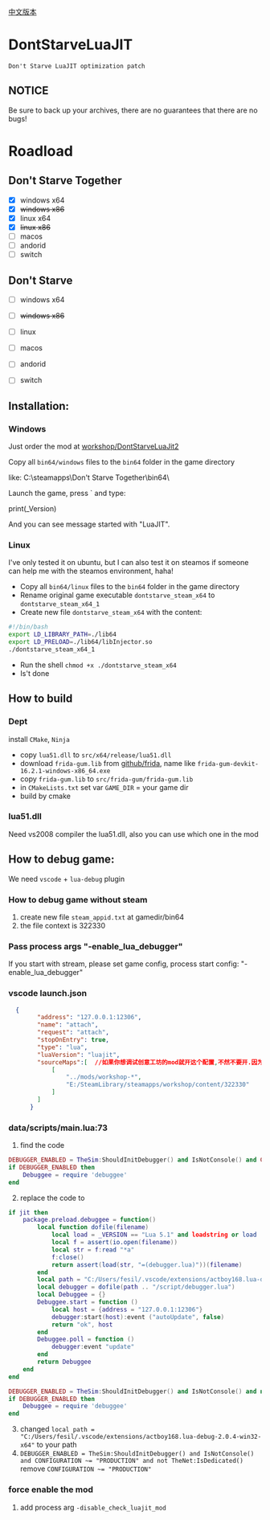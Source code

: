[中文版本](README_CN.md)

# DontStarveLuaJIT
	Don't Starve LuaJIT optimization patch

##  NOTICE

Be sure to back up your archives, there are no guarantees that there are no bugs!

# Roadload

## Don't Starve Together

- [x] windows x64
- [x] ~~windows x86~~
- [x] linux x64
- [x] ~~linux x86~~
- [ ] macos
- [ ] andorid
- [ ] switch

## Don't Starve 

- [ ] windows x64
- [ ] ~~windows x86~~
- [ ] linux 
- [ ] macos
- [ ] andorid
- [ ] switch


## Installation: 

### Windows
Just order the mod at [workshop/DontStarveLuaJit2](https://steamcommunity.com/sharedfiles/filedetails/?id=3010545764)

Copy all `bin64/windows` files to the `bin64` folder in the game directory

like: C:\\steamapps\\Don't Starve Together\\bin64\
	
Launch the game, press ` and type:
	
print(_Version)
	
And you can see message started with "LuaJIT".

### Linux
I've only tested it on ubuntu, but I can also test it on steamos if someone can help me with the steamos environment, haha!


- Copy all `bin64/linux` files to the `bin64` folder in the game directory
- Rename original game executable `dontstarve_steam_x64` to `dontstarve_steam_x64_1`
- Create new file `dontstarve_steam_x64` with the content:

```bash
#!/bin/bash
export LD_LIBRARY_PATH=./lib64
export LD_PRELOAD=./lib64/libInjector.so
./dontstarve_steam_x64_1
```

- Run the shell `chmod +x ./dontstarve_steam_x64`
- Is't done


## How to build

### Dept
install `CMake`, `Ninja`
- copy `lua51.dll` to `src/x64/release/lua51.dll`
- download `frida-gum.lib` from [github/frida](https://github.com/frida), name like `frida-gum-devkit-16.2.1-windows-x86_64.exe`
- copy `frida-gum.lib` to `src/frida-gum/frida-gum.lib`
- in `CMakeLists.txt` set var `GAME_DIR` = your game dir
- build by cmake

### lua51.dll
Need vs2008 compiler the lua51.dll, also you can use which one in the mod

## How to debug game:

We need `vscode` + `lua-debug` plugin

### How to debug game without steam
1. create new file `steam_appid.txt` at gamedir/bin64
2. the file context is 322330

### Pass process args "-enable_lua_debugger"
If you start with stream, please set game config, process start config: "-enable_lua_debugger"

### vscode launch.json
```json
  {
        "address": "127.0.0.1:12306",
        "name": "attach",
        "request": "attach",
        "stopOnEntry": true,
        "type": "lua",
        "luaVersion": "luajit",
		"sourceMaps":[	//如果你想调试创意工坊的mod就开这个配置,不然不要开.因为开了之后在原来游戏目录下的mods文件夹的mod将无法调试
			[
				"../mods/workshop-*",
				"E:/SteamLibrary/steamapps/workshop/content/322330"
			]
		]
      }
```

### data/scripts/main.lua:73
1. find the code
```lua
DEBUGGER_ENABLED = TheSim:ShouldInitDebugger() and IsNotConsole() and CONFIGURATION ~= "PRODUCTION" and not TheNet:IsDedicated(
if DEBUGGER_ENABLED then
	Debuggee = require 'debuggee'
end
```
2. replace the code to
```lua
if jit then
	package.preload.debuggee = function()
		local function dofile(filename)
			local load = _VERSION == "Lua 5.1" and loadstring or load
			local f = assert(io.open(filename))
			local str = f:read "*a"
			f:close()
			return assert(load(str, "=(debugger.lua)"))(filename)
		end
		local path = "C:/Users/fesil/.vscode/extensions/actboy168.lua-debug-2.0.4-win32-x64"
		local debugger = dofile(path .. "/script/debugger.lua")
		local Debuggee = {}
		Debuggee.start = function ()
			local host = {address = "127.0.0.1:12306"}
			debugger:start(host):event ("autoUpdate", false)
			return "ok", host
		end
		Debuggee.poll = function ()
			debugger:event "update"
		end
		return Debuggee
	end
end

DEBUGGER_ENABLED = TheSim:ShouldInitDebugger() and IsNotConsole() and not TheNet:IsDedicated()
if DEBUGGER_ENABLED then
	Debuggee = require 'debuggee'
end
```
3. changed `local path = "C:/Users/fesil/.vscode/extensions/actboy168.lua-debug-2.0.4-win32-x64"` to your path
4. `DEBUGGER_ENABLED = TheSim:ShouldInitDebugger() and IsNotConsole() and CONFIGURATION ~= "PRODUCTION" and not TheNet:IsDedicated()` remove `CONFIGURATION ~= "PRODUCTION"`

### force enable the mod
1. add process arg `-disable_check_luajit_mod`
